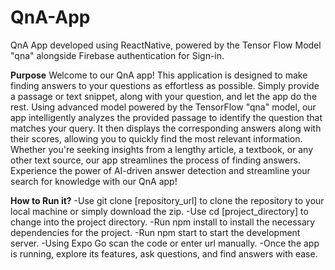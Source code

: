 # QnA-App
QnA App developed using ReactNative, powered by the Tensor Flow Model "qna" alongside Firebase authentication for Sign-in.

**Purpose**
Welcome to our QnA app! This application is designed to make finding answers to your questions as effortless as possible. Simply provide a passage or text snippet, along with your question, and let the app do the rest. Using advanced model powered by the TensorFlow "qna" model, our app intelligently analyzes the provided passage to identify the question that matches your query. It then displays the corresponding answers along with their scores, allowing you to quickly find the most relevant information. Whether you're seeking insights from a lengthy article, a textbook, or any other text source, our app streamlines the process of finding answers. Experience the power of AI-driven answer detection and streamline your search for knowledge with our QnA app!

**How to Run it?**
-Use git clone [repository_url] to clone the repository to your local machine or simply download the zip.
-Use cd [project_directory] to change into the project directory.
-Run npm install to install the necessary dependencies for the project.
-Run npm start to start the development server.
-Using Expo Go scan the code or enter url manually.
-Once the app is running, explore its features, ask questions, and find answers with ease.

